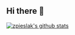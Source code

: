 ## Hi there 👋

[![zpieslak's github stats](https://github-readme-stats.vercel.app/api?username=zpieslak&show_icons=true&show=prs_merged)](https://github.com/zpieslak)
